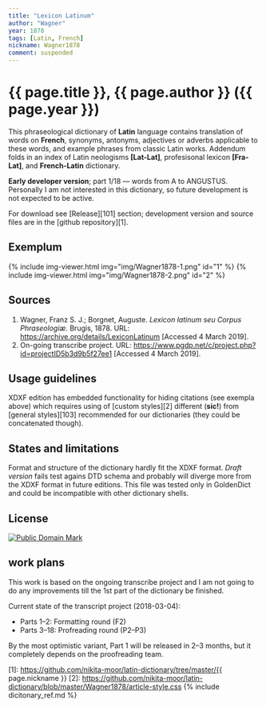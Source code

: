 ```yaml
---
title: "Lexicon Latinum"
author: "Wagner"
year: 1878
tags: [Latin, French]
nickname: Wagner1878
comment: suspended
---
```

# {{ page.title }}, {{ page.author }} ({{ page.year }})

This phraseological dictionary of **Latin** language contains translation of words on **French**, synonyms, antonyms, adjectives or adverbs applicable to these words, and example phrases from classic Latin works. Addendum folds in an index of Latin neologisms **[Lat-Lat]**, profesisonal lexicon **[Fra-Lat]**, and **French-Latin** dictionary.

**Early developer version**; part 1/18 — words from A to ANGUSTUS. Personally I am not interested in this dictionary, so future development is not expected to be active.

For download see [Release][101] section; development version and source files are in the [github repository][1].


## Exemplum

{% include img-viewer.html img="img/Wagner1878-1.png" id="1" %}
{% include img-viewer.html img="img/Wagner1878-2.png" id="2" %}


## Sources

1. Wagner, Franz S. J.; Borgnet, Auguste. _Lexicon latinum seu Corpus Phraseologiæ._ Brugis, 1878. URL: <https://archive.org/details/LexiconLatinum> \[Accessed 4 March 2019\].
1. On-going transcribe project. URL: <https://www.pgdp.net/c/project.php?id=projectID5b3d9b5f27ee1> \[Accessed 4 March 2019\].


## Usage guidelines

XDXF edition has embedded functionality for hiding citations (see exempla above) which requires using of [custom styles][2] different (**sic!**) from [general styles][103] recommended for our dictionaries (they could be concatenated though).


## States and limitations

Format and structure of the dictionary hardly fit the XDXF format. _Draft version_ fails test agains DTD schema and probably will diverge more from the XDXF format in future editions. This file was tested only in GoldenDict and could be incompatible with other dictionary shells.


## License

<a rel="license" href="http://creativecommons.org/publicdomain/mark/1.0/">
<img src="https://licensebuttons.net/p/mark/1.0/88x31.png"
     style="border-style: none;" alt="Public Domain Mark" />
</a>


## work plans

This work is based on the ongoing transcribe project and I am not going to do any improvements till the 1st part of the dictionary be finished.

Current state of the transcript project (2018-03-04):

* Parts 1–2: Formatting round (F2)
* Parts 3–18: Profreading round (P2–P3)

By the most optimistic variant, Part 1 will be released in 2–3 months, but it completely depends on the proofreading team.


[1]: https://github.com/nikita-moor/latin-dictionary/tree/master/{{ page.nickname }}
[2]: https://github.com/nikita-moor/latin-dictionary/blob/master/Wagner1878/article-style.css
{% include dicitonary_ref.md %}

